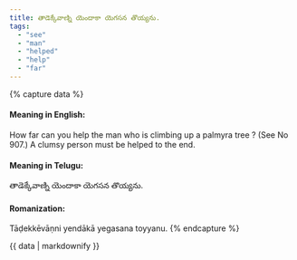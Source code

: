 ```yaml
---
title: తాడెక్కేవాణ్ని యెందాకా యెగసన తొయ్యను.
tags:
  - "see"
  - "man"
  - "helped"
  - "help"
  - "far"
---
```


{% capture data %}
#### Meaning in English:
How far can you help the man who is climbing up a palmyra tree ?
(See No 907.)
A clumsy person must be helped to the end.

#### Meaning in Telugu:
తాడెక్కేవాణ్ని యెందాకా యెగసన తొయ్యను.

#### Romanization:
Tāḍekkēvāṇni yendākā yegasana toyyanu.
{% endcapture %}

{{ data | markdownify }}

